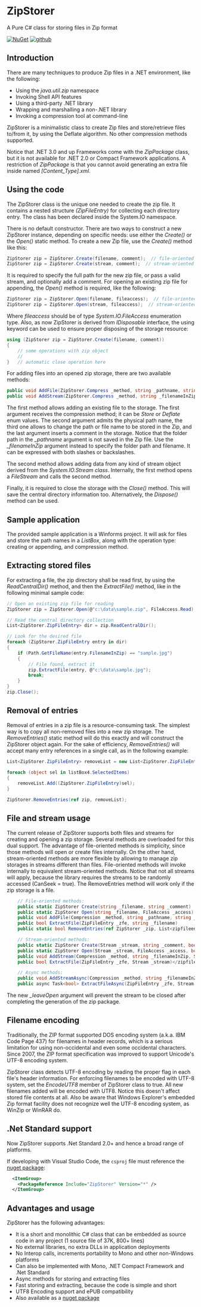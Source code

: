 # ZipStorer
A Pure C# class for storing files in Zip format

[![NuGet](https://img.shields.io/nuget/v/ZipStorer.svg)](https://www.nuget.org/packages/ZipStorer/)
[![github](https://img.shields.io/github/stars/jaime-olivares/zipstorer.svg)]()

## Introduction
There are many techniques to produce Zip files in a .NET environment, like the following:

* Using the *java.util.zip* namespace
* Invoking Shell API features
* Using a third-party .NET library
* Wrapping and marshalling a non-.NET library
* Invoking a compression tool at command-line

ZipStorer is a minimalistic class to create Zip files and store/retrieve files to/from it, by using the Deflate algorithm. No other compression methods supported.

Notice that .NET 3.0 and up Frameworks come with the *ZipPackage* class, but it is not available for .NET 2.0 or Compact Framework applications. A restriction of *ZipPackage* is that you cannot avoid generating an extra file inside named *[Content_Type].xml*.

## Using the code
The ZipStorer class is the unique one needed to create the zip file. It contains a nested structure *(ZipFileEntry)* for collecting each directory entry. The class has been declared inside the System.IO namespace. 

There is no default constructor. There are two ways to construct a new ZipStorer instance, depending on specific needs: use either the *Create()* or the *Open()* static method. To create a new Zip file, use the *Create()* method like this:

````csharp
ZipStorer zip = ZipStorer.Create(filename, comment);  // file-oriented version
ZipStorer zip = ZipStorer.Create(stream, comment);  // stream-oriented version
````

It is required to specify the full path for the new zip file, or pass a valid stream, and optionally add a comment. For opening an existing zip file for appending, the *Open()* method is required, like the following:

````csharp
ZipStorer zip = ZipStorer.Open(filename, fileaccess);  // file-oriented version
ZipStorer zip = ZipStorer.Open(stream, fileaccess);  // stream-oriented version
````

Where *fileaccess* should be of type *System.IO.FileAccess* enumeration type. Also, as now ZipStorer is derived from *IDisposable* interface, the using keyword can be used to ensure proper disposing of the storage resource:

````csharp
using (ZipStorer zip = ZipStorer.Create(filename, comment))
{
    // some operations with zip object
    //
}   // automatic close operation here
````

For adding files into an opened zip storage, there are two available methods:

````csharp
public void AddFile(ZipStorer.Compress _method, string _pathname, string _filenameInZip, string _comment);
public void AddStream(ZipStorer.Compress _method, string _filenameInZip, Stream _source, DateTime _modTime, string _comment);
````
    
The first method allows adding an existing file to the storage. The first argument receives the compression method; it can be *Store* or *Deflate* enum values. The second argument admits the physical path name, the third one allows to change the path or file name to be stored in the Zip, and the last argument inserts a comment in the storage. Notice that the folder path in the *_pathname* argument is not saved in the Zip file. Use the *_filenameInZip* argument instead to specify the folder path and filename. It can be expressed with both slashes or backslashes.

The second method allows adding data from any kind of stream object derived from the *System.IO.Stream class*. Internally, the first method opens a *FileStream* and calls the second method.

Finally, it is required to close the storage with the *Close()* method. This will save the central directory information too. Alternatively, the *Dispose()* method can be used.

## Sample application
The provided sample application is a Winforms project. It will ask for files and store the path names in a *ListBox*, along with the operation type: creating or appending, and compression method. 

## Extracting stored files
For extracting a file, the zip directory shall be read first, by using the *ReadCentralDir()* method, and then the *ExtractFile()* method, like in the following minimal sample code:

````csharp
// Open an existing zip file for reading
ZipStorer zip = ZipStorer.Open(@"c:\data\sample.zip", FileAccess.Read);

// Read the central directory collection
List<ZipStorer.ZipFileEntry> dir = zip.ReadCentralDir();

// Look for the desired file
foreach (ZipStorer.ZipFileEntry entry in dir)
{
    if (Path.GetFileName(entry.FilenameInZip) == "sample.jpg")
    {
        // File found, extract it
        zip.ExtractFile(entry, @"c:\data\sample.jpg");
        break;
    }
}
zip.Close();
````

## Removal of entries
Removal of entries in a zip file is a resource-consuming task. The simplest way is to copy all non-removed files into a new zip storage. The *RemoveEntries()* static method will do this exactly and will construct the ZipStorer object again. For the sake of efficiency, *RemoveEntries()* will accept many entry references in a single call, as in the following example:

````csharp
List<ZipStorer.ZipFileEntry> removeList = new List<ZipStorer.ZipFileEntry>();

foreach (object sel in listBox4.SelectedItems)
{
    removeList.Add((ZipStorer.ZipFileEntry)sel);
}

ZipStorer.RemoveEntries(ref zip, removeList);
````

## File and stream usage
The current release of ZipStorer supports both files and streams for creating and opening a zip storage. Several methods are overloaded for this dual support. The advantage of file-oriented methods is simplicity, since those methods will open or create files internally. On the other hand, stream-oriented methods are more flexible by allowing to manage zip storages in streams different than files. File-oriented methods will invoke internally to equivalent stream-oriented methods. Notice that not all streams will apply, because the library requires the streams to be randomly accessed (CanSeek = true). The RemoveEntries method will work only if the zip storage is a file.

````csharp
    // File-oriented methods:
    public static ZipStorer Create(string _filename, string _comment)
    public static ZipStorer Open(string _filename, FileAccess _access)
    public void AddFile(Compression _method, string _pathname, string _filenameInZip, string _comment)
    public bool ExtractFile(ZipFileEntry _zfe, string _filename)
    public static bool RemoveEntries(ref ZipStorer _zip, List<zipfileentry> _zfes)  // No stream-oriented equivalent

    // Stream-oriented methods:
    public static ZipStorer Create(Stream _stream, string _comment, bool _leaveOpen)
    public static ZipStorer Open(Stream _stream, FileAccess _access, bool _leaveOpen)
    public void AddStream(Compression _method, string _filenameInZip, Stream _source, DateTime _modTime, string _comment)
    public bool ExtractFile(ZipFileEntry _zfe, Stream _stream)</zipfileentry>

    // Async methods:
    public void AddStreamAsync(Compression _method, string _filenameInZip, Stream _source, DateTime _modTime, string _comment)
    public async Task<bool> ExtractFileAsync(ZipFileEntry _zfe, Stream _stream)
````

The new *_leaveOpen* argument will prevent the stream to be closed after completing the generation of the zip package.

## Filename encoding
Traditionally, the ZIP format supported DOS encoding system (a.k.a. IBM Code Page 437) for filenames in header records, which is a serious limitation for using non-occidental and even some occidental characters. Since 2007, the ZIP format specification was improved to support Unicode's UTF-8 encoding system.

ZipStorer class detects UTF-8 encoding by reading the proper flag in each file's header information. For enforcing filenames to be encoded with UTF-8 system, set the *EncodeUTF8* member of ZipStorer class to true. All new filenames added will be encoded with UTF8. Notice this doesn't affect stored file contents at all. Also be aware that Windows Explorer's embedded Zip format facility does not recognize well the UTF-8 encoding system, as WinZip or WinRAR do.

## .Net Standard support
Now ZipStorer supports .Net Standard 2.0+ and hence a broad range of platforms. 

If developing with Visual Studio Code, the `csproj` file must reference the [nuget package](https://www.nuget.org/packages/ZipStorer/):
````xml
  <ItemGroup>
    <PackageReference Include="ZipStorer" Version="*" />
  </ItemGroup>
````

## Advantages and usage
ZipStorer has the following advantages:

* It is a short and monolithic C# class that can be embedded as source code in any project (1 source file of 37K, 800+ lines)
* No external libraries, no extra DLLs in application deployments
* No Interop calls, increments portability to Mono and other non-Windows platforms
* Can also be implemented with Mono, .NET Compact Framework and .Net Standard
* Async methods for storing and extracting files
* Fast storing and extracting, because the code is simple and short
* UTF8 Encoding support and ePUB compatibility
* Also available as a [nuget package](https://www.nuget.org/packages/ZipStorer/)
